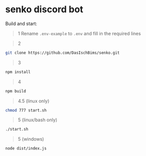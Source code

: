 # senko discord bot

Build and start:

> 1
Rename `.env-example` to `.env` and fill in the required lines


> 2
```bash
git clone https://github.com/DasIschBims/senko.git
```


> 3
```bash
npm install
```


> 4
```bash
npm build
```


> 4.5 (linux only)
```bash
chmod 777 start.sh
```


> 5 (linux/bash only)
```bash
./start.sh
```

> 5 (windows)
```bash
node dist/index.js
```

